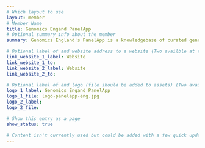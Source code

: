 ```yaml
---
# Which layout to use
layout: member
# Member Name
title: Genomics Engand PanelApp
# Optional summary info about the member
summary: Genomics England's PanelApp is a knowledgebase of curated gene panels which crowdsources expert reviews for gene-disease validity assessment The gene panels are utilised by Genomics England’s genome interpretation services, support a consensus in gene content for the NHSE Genomic Medicine Service, as well as worldwide for omics analysis.

# Optional label of and website address to a website (Two availble at the moment)
link_website_1_label: Website
link_website_1_to:
link_website_2_label: Website
link_website_2_to:

# Optional label of and logo (file should be added to assets) (Two availble at the moment).
logo_1_label: Genomics Engand PanelApp
logo_1_file: logo-panelapp-eng.jpg
logo_2_label:
logo_2_file:

# Show this entry as a page
show_status: true

# Content isn't currently used but could be added with a few quick updates if needed to allow for pages
---
```


